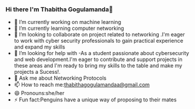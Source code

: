 ### Hi there I'm Thabitha Gogulamanda👋


- 🔭 I’m currently working on machine learning 
- 🌱 I’m currently learning computer networking 
- 👯 I’m looking to collaborate on project related to networking .I'm eager to work with cyber security professionals to gain practical experience and expand my skills
- 🤔 I’m looking for help with -As a student passionate about cybersecurity and web development.I'm eager to contribute and support projects in these areas and I'm ready to bring my skills to the table and make my projects a Sucess!.
- 💬 Ask me about Networking Protocols
- 📫 How to reach me:thabithagogulamandaa@gmail.com
- 😄 Pronouns:she/her
- ⚡ Fun fact:Penguins have a unique way of proposing to their mates
